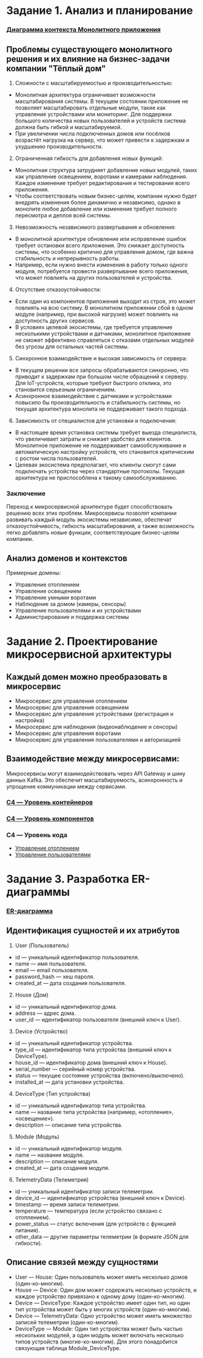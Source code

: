# Задание 1. Анализ и планирование

### [Диаграмма контекста Монолитного приложения](context/Monolith-Context.puml)

## Проблемы существующего монолитного решения и их влияние на бизнес-задачи компании "Тёплый дом"
1. Сложности с масштабируемостью и производительностью:
- Монолитная архитектура ограничивает возможности масштабирования системы. В текущем состоянии приложение не позволяет масштабировать отдельные модули, такие как управление устройствами или мониторинг. Для поддержки большого количества новых пользователей и устройств система должна быть гибкой и масштабируемой.
- При увеличении числа подключенных домов или посёлков возрастёт нагрузка на сервер, что может привести к задержкам и ухудшению производительности.

2. Ограниченная гибкость для добавления новых функций:
- Монолитная структура затрудняет добавление новых модулей, таких как управление освещением, воротами и камерами наблюдения. Каждое изменение требует редактирования и тестирования всего приложения.
- Чтобы соответствовать новым бизнес-целям, компании нужно будет внедрять изменения более динамично и независимо, однако в монолите любое добавление или изменение требует полного пересмотра и деплоя всей системы.

3. Невозможность независимого развертывания и обновления:
- В монолитной архитектуре обновление или исправление ошибок требует остановки всего приложения. Это снижает доступность системы, что особенно критично для управления домом, где важна стабильность и непрерывность работы.
- Например, если нужно внести изменения в работу только одного модуля, потребуется провести развертывание всего приложения, что может повлиять на других пользователей и устройства.

4. Отсутствие отказоустойчивости:
- Если один из компонентов приложения выходит из строя, это может повлиять на всю систему. В монолитном приложении сбой в одном модуле (например, при высокой нагрузке) может повлиять на доступность других сервисов.
- В условиях целевой экосистемы, где требуется управление несколькими устройствами и датчиками, монолитное приложение не сможет эффективно справляться с отказами отдельных модулей без угрозы для остальных частей системы.

5. Синхронное взаимодействие и высокая зависимость от сервера:
- В текущем решении все запросы обрабатываются синхронно, что приводит к задержкам при большом числе обращений к серверу. Для IoT-устройств, которые требуют быстрого отклика, это становится серьезным ограничением.
- Асинхронное взаимодействие с датчиками и устройствами повысило бы производительность и стабильность системы, но текущая архитектура монолита не поддерживает такого подхода.

6. Зависимость от специалистов для установки и подключения:
- В настоящее время установка системы требует выезда специалиста, что увеличивает затраты и снижает удобство для клиентов. Монолитное приложение не поддерживает самообслуживание и автоматическую настройку устройств, что становится критическим с ростом числа пользователей.
- Целевая экосистема предполагает, что клиенты смогут сами подключать устройства через стандартные протоколы. Текущая архитектура не приспособлена к такому самообслуживанию.

### Заключение
Переход к микросервисной архитектуре будет способствовать решению всех этих проблем. Микросервисы позволят компании развивать каждый модуль экосистемы независимо, обеспечат отказоустойчивость, гибкость масштабирования, а также возможность легко добавлять новые функции, соответствующие бизнес-целям компании.

## Анализ доменов и контекстов
Примерные домены:
- Управление отоплением
- Управление освещением
- Управление умными воротами
- Наблюдение за домом (камеры, сенсоры)
- Управление пользователями и их устройствами
- Администрирование и поддержка системы

# Задание 2. Проектирование микросервисной архитектуры

## Каждый домен можно преобразовать в микросервис
- Микросервис для управления отоплением
- Микросервис для управления освещением
- Микросервис для управления устройствами (регистрация и настройка)
- Микросервис для наблюдения (видеонаблюдение и сенсоры)
- Микросервис для управления воротами
- Микросервис для управления пользователями и авторизацией

## Взаимодействие между микросервисами:
Микросервисы могут взаимодействовать через API Gateway и шину данных Kafka. 
Это обеспечит масштабируемость, асинхронность и упрощение коммуникации между сервисами.

### [C4 — Уровень контейнеров](container/Containers.puml)

### [C4 — Уровень компонентов](component/Components.puml)

### C4 — Уровень кода
- [Управление отоплением](code/Heating-Service-Code.puml)
- [Управление пользователями](code/User-Service-Code.puml)


# Задание 3. Разработка ER-диаграммы

### [ER-диаграмма](ERD.puml)

## Идентификация сущностей и их атрибутов
1. User (Пользователь)
- id — уникальный идентификатор пользователя.
- name — имя пользователя.
- email — email пользователя.
- password_hash — хеш пароля.
- created_at — дата создания пользователя.

2. House (Дом)
- id — уникальный идентификатор дома.
- address — адрес дома.
- user_id — идентификатор пользователя (внешний ключ к User).

3. Device (Устройство)
- id — уникальный идентификатор устройства.
- type_id — идентификатор типа устройства (внешний ключ к DeviceType).
- house_id — идентификатор дома (внешний ключ к House).
- serial_number — серийный номер устройства.
- status — текущее состояние устройства (включено/выключено).
- installed_at — дата установки устройства.

4. DeviceType (Тип устройства)
- id — уникальный идентификатор типа устройства.
- name — название типа устройства (например, «отопление», «освещение»).
- description — описание типа устройства.

5. Module (Модуль)
- id — уникальный идентификатор модуля.
- name — название модуля.
- description — описание модуля.
- created_at — дата создания модуля.

6. TelemetryData (Телеметрия)
- id — уникальный идентификатор записи телеметрии.
- device_id — идентификатор устройства (внешний ключ к Device).
- timestamp — время записи телеметрии.
- temperature — температура (если устройство связано с отоплением).
- power_status — статус включения (для устройств с функцией питания).
- other_data — другие параметры телеметрии (в формате JSON для гибкости).

## Описание связей между сущностями
- User — House: Один пользователь может иметь несколько домов (один-ко-многим).
- House — Device: Один дом может содержать несколько устройств, и каждое устройство привязано к одному дому (один-ко-многим).
- Device — DeviceType: Каждое устройство имеет один тип, но один тип устройства может быть у многих устройств (один-ко-многим).
- Device — TelemetryData: Одно устройство может иметь множество записей телеметрии (один-ко-многим).
- DeviceType — Module: Один тип устройства может быть частью нескольких модулей, а один модуль может включать несколько типов устройств (многие-ко-многим). Для этого понадобится связующая таблица Module_DeviceType.